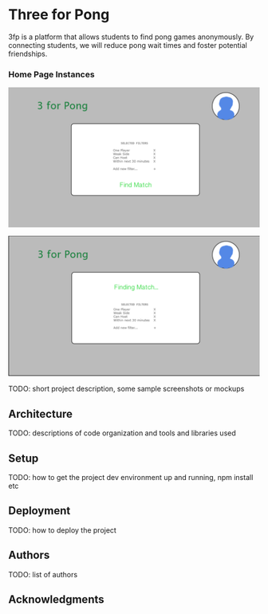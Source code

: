 # Three for Pong

3fp is a platform that allows students to find pong games anonymously. By connecting students, we will reduce pong wait times and foster potential friendships.

### Home Page Instances

![](./images/home-page-find-match.png)

![](./images/home-page-finding-match.png)

TODO: short project description, some sample screenshots or mockups

## Architecture

TODO:  descriptions of code organization and tools and libraries used

## Setup

TODO: how to get the project dev environment up and running, npm install etc

## Deployment

TODO: how to deploy the project

## Authors

TODO: list of authors

## Acknowledgments

